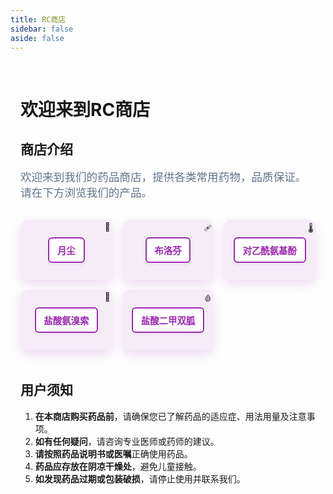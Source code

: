 ```yaml
---
title: RC商店
sidebar: false
aside: false
---
```


<style scoped>
/* 简化样式 */
:root {
  /* 与主题紫色系保持一致 */
  --primary-color: #9c27b0;
  --primary-light: #ba68c8;
  --secondary-color: #f97316;
  --light-text: #64748b;
  --background-color: #f8fafc;
  --card-bg: #ffffff;
  --gray-bg-layer: #f5f5f5;
  --name-box-bg: rgba(156, 39, 176, 0.15);
  --name-box-border: #9c27b0;
  --name-box-hover: #ba68c8;
  --shadow-3d: 0 8px 16px rgba(156, 39, 176, 0.15);
  --shadow-hover: 0 10px 15px rgba(156, 39, 176, 0.2);
  --transition: all 0.3s ease;
}

/* 确保主容器样式正确 */
.main-container {
  max-width: 1200px;
  margin: 0 auto;
  padding: 2rem;
  text-align: left;
}

.content {
  text-align: left !important;
  max-width: 100% !important;
}


h1, h2, h3, p, ol {
  text-align: left;
  margin-left: 0;
}

.store-intro {
  max-width: 800px;
  margin: 0 0 2rem 0;
  color: var(--light-text);
  font-size: 1.1rem;
  text-align: left;
}

.drug-cards {
  display: grid;
  grid-template-columns: repeat(5, 1fr);
  gap: 1.5rem;
  margin-bottom: 3rem;
  justify-items: stretch;
}

.drug-card {
  background-color: rgba(156, 39, 176, 0.08) !important;
  border-radius: 12px;
  box-shadow: var(--shadow-3d);
  padding: 0.5rem;
  min-height: 80px;
  display: flex;
  align-items: center;
  justify-content: center;
  position: relative;
  z-index: 1;
  opacity: 1 !important;
  transition: all 0.3s ease;
}

.drug-card:hover {
  background-color: rgba(156, 39, 176, 0.15) !important;
  box-shadow: var(--shadow-hover);
  transform: translateY(-2px);
}

/* 卡片背景不透明 */
.drug-bg-layer {
  background-color: #ffffff !important;
  border-radius: 6px;
  padding: 0.1rem;
  width: auto;
  display: inline-block;
  text-align: center;
  position: relative;
  z-index: 2;
  opacity: 1 !important;
}

.drug-link {
  text-decoration: none;
  color: var(--primary-color) !important;
  font-weight: 600;
  display: block;
  padding: 0.5rem 0.8rem;
  background-color: #ffffff !important;
  border: 2px solid var(--primary-color);
  border-radius: 6px;
  position: relative;
  z-index: 3;
  font-size: 0.9rem;
  text-align: center;
  box-shadow: 0 2px 4px rgba(156, 39, 176, 0.1);
  opacity: 1 !important;
  transition: all 0.3s ease;
}

.drug-link:hover {
  background-color: var(--primary-color) !important;
  color: white !important;
  box-shadow: 0 4px 8px rgba(156, 39, 176, 0.25);
  transform: translateY(-2px);
}

/* 图标装饰 */
.drug-card#moon-dust::before {
  content: '🌙';
  position: absolute;
  top: 0.2rem;
  right: 0.2rem;
  font-size: 0.8rem;
  z-index: 3;
}

.drug-card#ibuprofen::before {
  content: '🩹';
  position: absolute;
  top: 0.2rem;
  right: 0.2rem;
  font-size: 0.8rem;
  z-index: 3;
}

.drug-card#acetaminophen::before {
  content: '🌡️';
  position: absolute;
  top: 0.2rem;
  right: 0.2rem;
  font-size: 0.8rem;
  z-index: 3;
}

.drug-card#ambroxol::before {
  content: '👃';
  position: absolute;
  top: 0.2rem;
  right: 0.2rem;
  font-size: 0.8rem;
  z-index: 3;
}

.drug-card#metformin::before {
  content: '🩸';
  position: absolute;
  top: 0.2rem;
  right: 0.2rem;
  font-size: 0.8rem;
  z-index: 3;
}

/* 深色模式样式调整 */
.dark .drug-card {
  background-color: rgba(192, 132, 252, 0.1) !important;
  box-shadow: 0 8px 16px rgba(192, 132, 252, 0.1);
}

.dark .drug-card:hover {
  background-color: rgba(192, 132, 252, 0.2) !important;
  box-shadow: 0 10px 15px rgba(192, 132, 252, 0.25);
}

.dark .drug-bg-layer {
  background-color: #1e1e2e !important;
}

.dark .drug-link {
  background-color: #1e1e2e !important;
  color: #c084fc !important;
  border-color: #c084fc;
  box-shadow: 0 2px 4px rgba(192, 132, 252, 0.15);
}

.dark .drug-link:hover {
  background-color: #c084fc !important;
  color: #1e1e2e !important;
  box-shadow: 0 4px 8px rgba(192, 132, 252, 0.3);
}


/* global选择器VitePress全局布局 */
:global(.vp-layout) {
  padding-left: 0 !important;
  padding-right: 0 !important;
  margin-left: 0 !important;
  margin-right: 0 !important;
}

:global(.vp-content) {
  padding-left: 0 !important;
  padding-right: 0 !important;
  margin-left: 0 !important;
  margin-right: 0 !important;
}

:global(.vp-sidebar) {
  display: none !important;
  width: 0 !important;
  padding: 0 !important;
  margin: 0 !important;
}

/* 额外的内 边距 */
:global(.vp-doc) {
  padding-left: 0 !important;
  padding-right: 0 !important;
  max-width: 100% !important;
  margin-left: 0 !important;
  margin-right: 0 !important;
}

/* 覆盖内容容器的样式 */
:global(.VPDoc) {
  padding-left: 0 !important;
  padding-right: 0 !important;
  max-width: 100% !important;
}

:global(.VPDoc .container) {
  max-width: 100% !important;
  padding-left: 0 !important;
  padding-right: 0 !important;
  margin-left: 0 !important;
  margin-right: 0 !important;
}

/* 隐藏 */
:global(.VPSidebar) {
  display: none !important;
  width: 0 !important;
}

:global(.VPContent.has-sidebar) {
  padding-left: 0 !important;
}

:global(.VPLocalNav) {
  display: none !important;
}

/* 响应式设计 */
@media (max-width: 1200px) {
  .main-container {
    padding: 1rem;
  }
  
  .drug-cards {
    grid-template-columns: repeat(5, 1fr);
    gap: 1rem;
  }
}

@media (max-width: 992px) {
  .drug-cards {
    grid-template-columns: repeat(3, 1fr);
  }
}

@media (max-width: 768px) {
  .drug-cards {
    grid-template-columns: repeat(2, 1fr);
    gap: 1rem;
  }
  
  .drug-card {
    min-height: 100px;
  }
}
</style>

<div class="main-container">
  <h1>欢迎来到RC商店</h1>
  
  <h2>商店介绍</h2>
  
  <p class="store-intro">
    欢迎来到我们的药品商店，提供各类常用药物，品质保证。
    请在下方浏览我们的产品。
  </p>
  
  <div class="drug-cards">
    <!-- 月尘 -->
    <div class="drug-card" id="moon-dust">
      <div class="drug-bg-layer">
        <a href="/store/moon_dust" class="drug-link">月尘</a>
      </div>
    </div>
    <div class="drug-card" id="ibuprofen">
      <div class="drug-bg-layer">
        <a href="#ibuprofen" class="drug-link">布洛芬</a>
      </div>
    </div>
    <div class="drug-card" id="acetaminophen">
      <div class="drug-bg-layer">
        <a href="#acetaminophen" class="drug-link">对乙酰氨基酚</a>
      </div>
    </div>
    <div class="drug-card" id="ambroxol">
      <div class="drug-bg-layer">
        <a href="#ambroxol" class="drug-link">盐酸氨溴索</a>
      </div>
    </div>
    <div class="drug-card" id="metformin">
      <div class="drug-bg-layer">
        <a href="#metformin" class="drug-link">盐酸二甲双胍</a>
      </div>
    </div>
  </div>
  
  <h2>用户须知</h2>
  
  <ol>
    <li><strong>在本商店购买药品前</strong>，请确保您已了解药品的适应症、用法用量及注意事项。</li>
    <li><strong>如有任何疑问</strong>，请咨询专业医师或药师的建议。</li>
    <li><strong>请按照药品说明书或医嘱</strong>正确使用药品。</li>
    <li><strong>药品应存放在阴凉干燥处</strong>，避免儿童接触。</li>
    <li><strong>如发现药品过期或包装破损</strong>，请停止使用并联系我们。</li>
  </ol>
</div>
